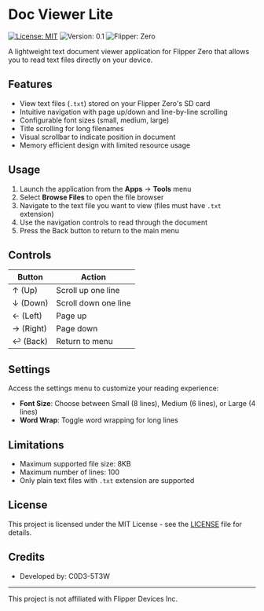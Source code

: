 # Doc Viewer Lite

[![License: MIT](https://img.shields.io/badge/License-MIT-yellow.svg)](https://opensource.org/licenses/MIT)
![Version: 0.1](https://img.shields.io/badge/Version-0.1-blue)
![Flipper: Zero](https://img.shields.io/badge/Flipper-Zero-green)

A lightweight text document viewer application for Flipper Zero that allows you to read text files directly on your device.

<!-- ![Doc Viewer Lite Screenshot](images/screenshot.png) -->

## Features

- View text files (`.txt`) stored on your Flipper Zero's SD card
- Intuitive navigation with page up/down and line-by-line scrolling
- Configurable font sizes (small, medium, large)
- Title scrolling for long filenames
- Visual scrollbar to indicate position in document
- Memory efficient design with limited resource usage

## Usage

1. Launch the application from the **Apps** → **Tools** menu
2. Select **Browse Files** to open the file browser
3. Navigate to the text file you want to view (files must have `.txt` extension)
4. Use the navigation controls to read through the document
5. Press the Back button to return to the main menu

## Controls

| Button | Action |
|--------|--------|
| ↑ (Up) | Scroll up one line |
| ↓ (Down) | Scroll down one line |
| ← (Left) | Page up |
| → (Right) | Page down |
| ↩ (Back) | Return to menu |

## Settings

Access the settings menu to customize your reading experience:

- **Font Size**: Choose between Small (8 lines), Medium (6 lines), or Large (4 lines)
- **Word Wrap**: Toggle word wrapping for long lines

## Limitations

- Maximum supported file size: 8KB
- Maximum number of lines: 100
- Only plain text files with `.txt` extension are supported

## License

This project is licensed under the MIT License - see the [LICENSE](LICENSE) file for details.

## Credits

- Developed by: C0D3-5T3W

---

This project is not affiliated with Flipper Devices Inc.
